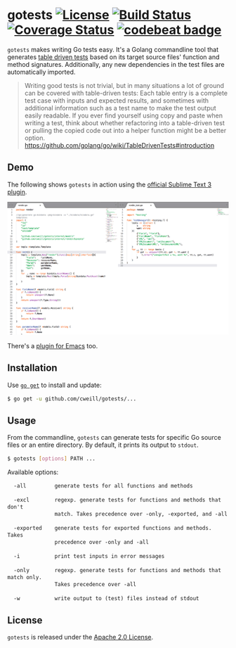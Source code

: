 # gotests [![License](https://img.shields.io/badge/license-Apache%202.0-blue.svg)](https://github.com/cweill/gotests/blob/master/LICENSE) [![Build Status](https://travis-ci.org/cweill/gotests.svg?branch=master)](https://travis-ci.org/cweill/gotests) [![Coverage Status](https://coveralls.io/repos/github/cweill/gotests/badge.svg?branch=master)](https://coveralls.io/github/cweill/gotests?branch=master) [![codebeat badge](https://codebeat.co/badges/7ef052e3-35ff-4cab-88f9-e13393c8ab35)](https://codebeat.co/projects/github-com-cweill-gotests)

`gotests` makes writing Go tests easy. It's a Golang commandline tool that generates [table driven tests](https://github.com/golang/go/wiki/TableDrivenTests) based on its target source files' function and method signatures. Additionally, any new dependencies in the test files are automatically imported.

> Writing good tests is not trivial, but in many situations a lot of ground can be covered with table-driven tests: Each table entry is a complete test case with inputs and expected results, and sometimes with additional information such as a test name to make the test output easily readable. If you ever find yourself using copy and paste when writing a test, think about whether refactoring into a table-driven test or pulling the copied code out into a helper function might be a better option. https://github.com/golang/go/wiki/TableDrivenTests#introduction

## Demo

The following shows `gotests` in action using the [official Sublime Text 3 plugin](https://github.com/cweill/GoTests-Sublime).

![demo](https://github.com/cweill/GoTests-Sublime/blob/master/gotests.gif)

There's a [plugin for Emacs](https://github.com/damienlevin/GoTests-Emacs) too.

## Installation

Use [`go get`](https://golang.org/cmd/go/#hdr-Download_and_install_packages_and_dependencies) to install and update:

```sh
$ go get -u github.com/cweill/gotests/...
```

## Usage

From the commandline, `gotests` can generate tests for specific Go source files or an entire directory. By default, it prints its output to `stdout`.

```sh
$ gotests [options] PATH ...
```

Available options:

```
  -all         generate tests for all functions and methods
  
  -excl        regexp. generate tests for functions and methods that don't 
               match. Takes precedence over -only, -exported, and -all
    	   
  -exported    generate tests for exported functions and methods. Takes 
               precedence over -only and -all

  -i	       print test inputs in error messages
  
  -only        regexp. generate tests for functions and methods that match only.
               Takes precedence over -all
  
  -w           write output to (test) files instead of stdout
```

## License

`gotests` is released under the [Apache 2.0 License](http://www.apache.org/licenses/LICENSE-2.0).

